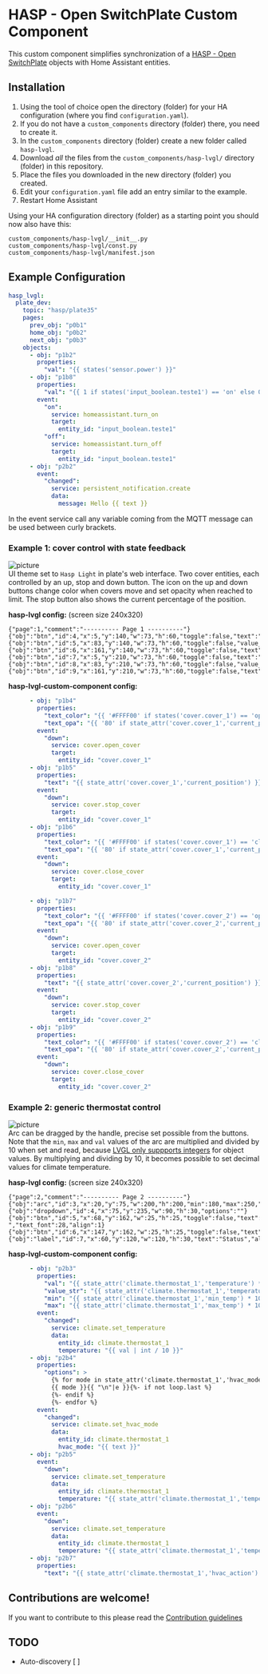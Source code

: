 # HASP - Open SwitchPlate Custom Component

This custom component simplifies synchronization of a [HASP - Open SwitchPlate](https://fvanroie.github.io/hasp-docs/#) objects with Home Assistant entities.

## Installation

1. Using the tool of choice open the directory (folder) for your HA configuration (where you find `configuration.yaml`).
2. If you do not have a `custom_components` directory (folder) there, you need to create it.
3. In the `custom_components` directory (folder) create a new folder called `hasp-lvgl`.
4. Download _all_ the files from the `custom_components/hasp-lvgl/` directory (folder) in this repository.
5. Place the files you downloaded in the new directory (folder) you created.
6. Edit your `configuration.yaml` file add an entry similar to the example.
7. Restart Home Assistant

Using your HA configuration directory (folder) as a starting point you should now also have this:

```text
custom_components/hasp-lvgl/__init__.py
custom_components/hasp-lvgl/const.py
custom_components/hasp-lvgl/manifest.json
```

## Example Configuration 

```yaml
hasp_lvgl:
  plate_dev:
    topic: "hasp/plate35"
    pages:
      prev_obj: "p0b1"
      home_obj: "p0b2"
      next_obj: "p0b3"
    objects:
      - obj: "p1b2"
        properties:
          "val": "{{ states('sensor.power') }}"
      - obj: "p1b8"
        properties:
          "val": "{{ 1 if states('input_boolean.teste1') == 'on' else 0 }}"
        event:
          "on":
            service: homeassistant.turn_on
            target:
              entity_id: "input_boolean.teste1"
          "off":
            service: homeassistant.turn_off
            target:
              entity_id: "input_boolean.teste1"
      - obj: "p2b2"
        event:
          "changed":
            service: persistent_notification.create
            data:
              message: Hello {{ text }}
```

In the event service call any variable coming from the MQTT message can be used between curly brackets. 

### Example 1: cover control with state feedback
![picture](https://user-images.githubusercontent.com/1550668/112142921-77daf580-8bd7-11eb-9626-ebfb3423629d.png)
<br>UI theme set to `Hasp Light` in plate's web interface. Two cover entities, each controlled by an up, stop and down button. The icon on the up and down buttons change color when covers move and set opacity when reached to limit. The stop button also shows the current percentage of the position.

**hasp-lvgl config:** (screen size 240x320) 
```text
{"page":1,"comment":"---------- Page 1 ----------"}
{"obj":"btn","id":4,"x":5,"y":140,"w":73,"h":60,"toggle":false,"text":"\uF077","text_font":28}
{"obj":"btn","id":5,"x":83,"y":140,"w":73,"h":60,"toggle":false,"value_str":"\uF04D","text_font":12,"text_color":"Teal","value_font":28,"value_color":"#FFFFFF"}
{"obj":"btn","id":6,"x":161,"y":140,"w":73,"h":60,"toggle":false,"text":"\uF078","text_font":28}
{"obj":"btn","id":7,"x":5,"y":210,"w":73,"h":60,"toggle":false,"text":"\uF077","text_font":28}
{"obj":"btn","id":8,"x":83,"y":210,"w":73,"h":60,"toggle":false,"value_str":"\uF04D","text_font":12,"text_color":"teal","value_font":28,"value_color":"#FFFFFF"}
{"obj":"btn","id":9,"x":161,"y":210,"w":73,"h":60,"toggle":false,"text":"\uF078","text_font":28}
```
**hasp-lvgl-custom-component config:**
```yaml
      - obj: "p1b4"
        properties:
          "text_color": "{{ '#FFFF00' if states('cover.cover_1') == 'opening' else '#FFFFFF' }}"
          "text_opa": "{{ '80' if state_attr('cover.cover_1','current_position') == 100 else '255' }}"
        event:
          "down":
            service: cover.open_cover
            target:
              entity_id: "cover.cover_1"
      - obj: "p1b5"
        properties:
          "text": "{{ state_attr('cover.cover_1','current_position') }}" 
        event:
          "down":
            service: cover.stop_cover
            target:
              entity_id: "cover.cover_1"
      - obj: "p1b6"
        properties:
          "text_color": "{{ '#FFFF00' if states('cover.cover_1') == 'closing' else '#FFFFFF' }}"
          "text_opa": "{{ '80' if state_attr('cover.cover_1','current_position') == 0 else '255' }}"
        event:
          "down":
            service: cover.close_cover
            target:
              entity_id: "cover.cover_1"

      - obj: "p1b7"
        properties:
          "text_color": "{{ '#FFFF00' if states('cover.cover_2') == 'opening' else '#FFFFFF' }}"
          "text_opa": "{{ '80' if state_attr('cover.cover_2','current_position') == 100 else '255' }}"
        event:
          "down":
            service: cover.open_cover
            target:
              entity_id: "cover.cover_2"
      - obj: "p1b8"
        properties:
          "text": "{{ state_attr('cover.cover_2','current_position') }}" 
        event:
          "down":
            service: cover.stop_cover
            target:
              entity_id: "cover.cover_2"
      - obj: "p1b9"
        properties:
          "text_color": "{{ '#FFFF00' if states('cover.cover_2') == 'closing' else '#FFFFFF' }}"
          "text_opa": "{{ '80' if state_attr('cover.cover_2','current_position') == 0 else '255' }}"
        event:
          "down":
            service: cover.close_cover
            target:
              entity_id: "cover.cover_2"
```

### Example 2: generic thermostat control
![picture](https://user-images.githubusercontent.com/1550668/112160012-09536300-8bea-11eb-867d-53c64894c324.png)
<br>Arc can be dragged by the handle, precise set possible from the buttons. Note that the `min`, `max` and `val` values of the arc are multiplied and divided by 10 when set and read, because [LVGL only suppports integers](https://github.com/fvanroie/hasp-lvgl/issues/81) for object values. By multiplying and dividing by 10, it becomes possible to set decimal values for climate temperature.

**hasp-lvgl config:** (screen size 240x320) 
```text
{"page":2,"comment":"---------- Page 2 ----------"}
{"obj":"arc","id":3,"x":20,"y":75,"w":200,"h":200,"min":180,"max":250,"border_side":0,"type":0,"rotation":0,"start_angle":135,"end_angle":45,"start_angle1":135,"end_angle1":45,"value_font":28,"value_color":"#2C3E50","adjustable":"true"}
{"obj":"dropdown","id":4,"x":75,"y":235,"w":90,"h":30,"options":""}
{"obj":"btn","id":5,"x":68,"y":162,"w":25,"h":25,"toggle":false,"text":"-","text_font":28,"align":1}
{"obj":"btn","id":6,"x":147,"y":162,"w":25,"h":25,"toggle":false,"text":"+","text_font":28,"align":1}
{"obj":"label","id":7,"x":60,"y":120,"w":120,"h":30,"text":"Status","align":1,"padh":50}
```
**hasp-lvgl-custom-component config:**
```yaml
      - obj: "p2b3"
        properties:
          "val": "{{ state_attr('climate.thermostat_1','temperature') * 10 | int }}"
          "value_str": "{{ state_attr('climate.thermostat_1','temperature') }}"
          "min": "{{ state_attr('climate.thermostat_1','min_temp') * 10 | int }}"
          "max": "{{ state_attr('climate.thermostat_1','max_temp') * 10 | int }}"
        event:
          "changed":
            service: climate.set_temperature
            data:
              entity_id: climate.thermostat_1
              temperature: "{{ val | int / 10 }}"
      - obj: "p2b4"
        properties:
          "options": >
            {% for mode in state_attr('climate.thermostat_1','hvac_modes') %}
            {{ mode }}{{ "\n"|e }}{%- if not loop.last %}
            {%- endif %}
            {%- endfor %}
        event:
          "changed":
            service: climate.set_hvac_mode
            data:
              entity_id: climate.thermostat_1
              hvac_mode: "{{ text }}"
      - obj: "p2b5"
        event:
          "down":
            service: climate.set_temperature
            data:
              entity_id: climate.thermostat_1
              temperature: "{{ state_attr('climate.thermostat_1','temperature') - state_attr('climate.thermostat_1','target_temp_step') | float}}" 
      - obj: "p2b6"
        event:
          "down":
            service: climate.set_temperature
            data:
              entity_id: climate.thermostat_1
              temperature: "{{ state_attr('climate.thermostat_1','temperature') + state_attr('climate.thermostat_1','target_temp_step') | float}}" 
      - obj: "p2b7"
        properties:
          "text": "{{ state_attr('climate.thermostat_1','hvac_action') }}"
```



## Contributions are welcome!

If you want to contribute to this please read the [Contribution guidelines](CONTRIBUTING.md)


## TODO

- Auto-discovery [ ]
